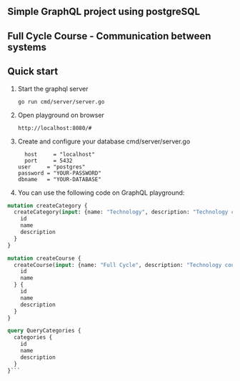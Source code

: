 ## Simple GraphQL project using postgreSQL
## Full Cycle Course - Communication between systems

## Quick start
1. Start the graphql server

       go run cmd/server/server.go
       
2. Open playground on browser

       http://localhost:8080/#
      
      
3. Create and configure your database cmd/server/server.go

	     host     = "localhost"
	     port     = 5432
       user     = "postgres"
       password = "YOUR-PASSWORD"
       dbname   = "YOUR-DATABASE"

4. You can use the following code on GraphQL playground:
     
```graphql
mutation createCategory {
  createCategory(input: {name: "Technology", description: "Technology courses"}) {
    id
    name
    description
  }
}

mutation createCourse {
  createCourse(input: {name: "Full Cycle", description: "Technology courses", categoryId: "1"}) {
    id
    name
  } {
    id
    name
    description
  }
}

query QueryCategories {
  categories {
    id
    name
    description
  }
}```
